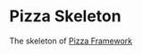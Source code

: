 Pizza Skeleton
==============

The skeleton of [Pizza Framework](https://github.com/EdsonOnildoJR/Pizza-Framework)
